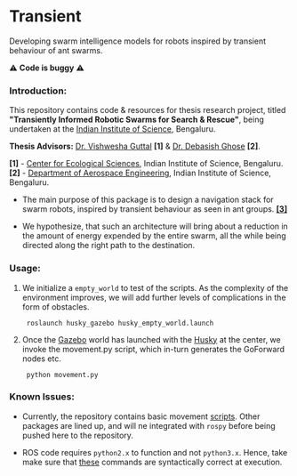 # Transient

Developing swarm intelligence models for robots inspired by transient behaviour of ant swarms.

:warning: **Code is buggy** :warning:

### Introduction:

This repository contains code & resources for thesis research project, titled **"Transiently Informed Robotic Swarms for Search & Rescue"**, being undertaken at the <a title="IISc" href="https://iisc.ac.in" target="_blank">Indian Institute of Science</a>, Bengaluru.

**Thesis Advisors:** <a title="Professor Guttal" href="https://teelabiisc.wordpress.com/curriculum-vitae/" target="_blank">Dr. Vishwesha Guttal</a> **[1]** & <a title="Professor Ghose" href="http://www.aero.iisc.ernet.in/people/debasish-ghose/" target="_blank">Dr. Debasish Ghose</a> **[2]**.

**[1]** - <a title="CES, IISc" href="http://ces.iisc.ernet.in" target="_blank">Center for Ecological Sciences</a>, Indian Institute of Science, Bengaluru.
<br>
**[2]** - <a title="Aerospace Engineering, IISc" href="http://www.aero.iisc.ernet.in" target="_blank">Department of Aerospace Engineering</a>, Indian Institute of Science, Bengaluru.

- The main purpose of this package is to design a navigation stack for swarm robots, inspired by transient behaviour as seen in ant groups. <a title="Gelblum et al" href="https://www.nature.com/articles/ncomms8729" target="_blank">**[3]**</a>

- We hypothesize, that such an architecture will bring about a reduction in the amount of energy expended by the entire swarm, all the while being directed along the right path to the destination.

### Usage:

1. We initialize a ```empty_world``` to test of the scripts. As the complexity of the environment improves, we will add further levels of complications in the form of obstacles.
		
		roslaunch husky_gazebo husky_empty_world.launch

2. Once the <a title="Gazebo" href="http://gazebosim.org/" target="_blank">Gazebo</a> world has launched with the <a title="Husky!" href="https://www.clearpathrobotics.com/husky-unmanned-ground-vehicle-robot/" target="_blank">Husky</a> at the center, we invoke the movement.py script, which in-turn generates the GoForward nodes etc.
		
		python movement.py

### Known Issues:

- Currently, the repository contains basic movement <a title="Movement Code!" href="https://github.com/SarthakJShetty/Transient/blob/master/movement.py">scripts</a>. Other packages are lined up, and will ne integrated with ```rospy``` before being pushed here to the repository.

- ROS code requires ```python2.x``` to function and not ```python3.x```. Hence, take make sure that <a title="Python 2.x" href="https://github.com/SarthakJShetty/Transient#usage">these</a> commands are syntactically correct at execution.
